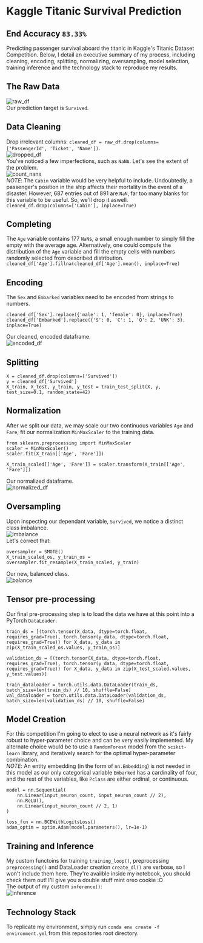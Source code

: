 # Kaggle Titanic Survival Prediction
## End Accuracy `83.33%`
Predicting passenger survival aboard the titanic in Kaggle's Titanic Dataset Competition. Below, I detail an executive summary of my process, including cleaning, encoding, splitting, normalizing, oversampling, model selection, training inference and the technology stack to reproduce my results.  

## The Raw Data
![raw_df](./images/raw_df.png)  
Our prediction target is `Survived`.  

## Data Cleaning
Drop irrelevant columns: `cleaned_df = raw_df.drop(columns=['PassengerId', 'Ticket', 'Name'])`.  
![dropped_df](./images/dropped_df.png)  
You've noticed a few imperfections, such as `NaN`s. Let's see the extent of the problem.  
![count_nans](./images/count_nans.png)  
*NOTE*: The `Cabin` variable would be very helpful to include. Undoubtedly, a passenger's position in the ship affects their mortality in the event of a disaster. However, 687 entries out of 891 are `NaN`, far too many blanks for this variable to be useful. So, we'll drop it aswell.  
`cleaned_df.drop(columns=['Cabin'], inplace=True)`  

## Completing
The `Age` variable contains 177 `NaN`s, a small enough number to simply fill the empty with the average age. Alternatively, one could compute the distribution of the `Age` variable and fill the empty cells with numbers randomly selected from described distribution.  
`cleaned_df['Age'].fillna(cleaned_df['Age'].mean(), inplace=True)`  

## Encoding
The `Sex` and `Embarked` variables need to be encoded from strings to numbers.  
```
cleaned_df['Sex'].replace({'male': 1, 'female': 0}, inplace=True)
cleaned_df['Embarked'].replace({'S': 0, 'C': 1, 'Q': 2, 'UNK': 3}, inplace=True)
```  
Our cleaned, encoded dataframe.  
![encoded_df](./images/encoded_df.png)  

## Splitting
```
X = cleaned_df.drop(columns=['Survived'])
y = cleaned_df['Survived']
X_train, X_test, y_train, y_test = train_test_split(X, y, test_size=0.1, random_state=42)
```  
## Normalization
After we split our data, we may scale our two continuous variables `Age` and `Fare`, fit our normalization `MinMaxScaler` to the training data.  
```
from sklearn.preprocessing import MinMaxScaler
scaler = MinMaxScaler()
scaler.fit(X_train[['Age', 'Fare']])

X_train_scaled[['Age', 'Fare']] = scaler.transform(X_train[['Age', 'Fare']])
```  
Our normalized dataframe.  
![normalized_df](./images/normalized_df.png)  

## Oversampling
Upon inspecting our dependant variable, `Survived`, we notice a distinct class imbalance.  
![imbalance](./images/imbalance.png)  
Let's correct that:  
```
oversampler = SMOTE()
X_train_scaled_os, y_train_os = oversampler.fit_resample(X_train_scaled, y_train)
```  
Our new, balanced class.  
![balance](./images/balance.png)  

## Tensor pre-processing
Our final pre-processing step is to load the data we have at this point into a PyTorch `DataLoader`.  
```
train_ds = [(torch.tensor(X_data, dtype=torch.float, requires_grad=True), torch.tensor(y_data, dtype=torch.float, requires_grad=True)) for X_data, y_data in zip(X_train_scaled_os.values, y_train_os)]

validation_ds = [(torch.tensor(X_data, dtype=torch.float, requires_grad=True), torch.tensor(y_data, dtype=torch.float, requires_grad=True)) for X_data, y_data in zip(X_test_scaled.values, y_test.values)]

train_dataloader = torch.utils.data.DataLoader(train_ds, batch_size=len(train_ds) // 10, shuffle=False)
val_dataloader = torch.utils.data.DataLoader(validation_ds, batch_size=len(validation_ds) // 10, shuffle=False)
```  

## Model Creation
For this competition I'm going to elect to use a neural network as it's fairly robust to hyper-parameter choice and can be very easily implemented. My alternate choice would be to use a `RandomForest` model from the `scikit-learn` library, and iteratively search for the optimal hyper-parameter combination.  
*NOTE*: An entity embedding (in the form of `nn.Embedding`) is not needed in this model as our only categorical variable `Embarked` has a cardinality of four, and the rest of the variables, like `Pclass` are either ordinal, or continuous.  
```
model = nn.Sequential(
    nn.Linear(input_neuron_count, input_neuron_count // 2),
    nn.ReLU(),
    nn.Linear(input_neuron_count // 2, 1)
)

loss_fcn = nn.BCEWithLogitsLoss()
adam_optim = optim.Adam(model.parameters(), lr=1e-1)
```  

## Training and Inference
My custom functoins for training `training_loop()`, preprocessing `preprocessing()` and DataLoader creation `create_dl()` are verbose, so I won't include them here. They're availble inside my notebook, you should check them out! I'll give you a double stuff mint oreo cookie :O  
The output of my custom `inference()`:  
![inference](./images/inference.png)  

## Technology Stack
To replicate my environment, simply run `conda env create -f environment.yml` from this repositories root directory.